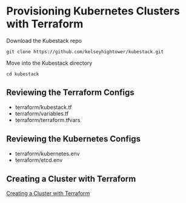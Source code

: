 # Provisioning Kubernetes Clusters with Terraform

Download the Kubestack repo

```
git clone https://github.com/kelseyhightower/kubestack.git
```

Move into the Kubestack directory

```
cd kubestack
```

## Reviewing the Terraform Configs

* terraform/kubestack.tf
* terraform/variables.tf
* terraform/terraform.tfvars

## Reviewing the Kubernetes Configs

* terraform/kubernetes.env
* terraform/etcd.env

## Creating a Cluster with Terraform

[Creating a Cluster with Terraform](https://github.com/kelseyhightower/kubestack#terraform)
